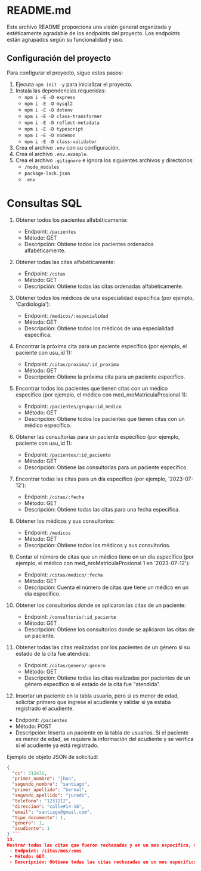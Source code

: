 # README.md

Este archivo README proporciona una visión general organizada y estéticamente agradable de los endpoints del proyecto. Los endpoints están agrupados según su funcionalidad y uso.

## Configuración del proyecto

Para configurar el proyecto, sigue estos pasos:

1. Ejecuta `npm init -y` para inicializar el proyecto.
2. Instala las dependencias requeridas:
   - `npm i -E -D express`
   - `npm i -E -D mysql2`
   - `npm i -E -D dotenv`
   - `npm i -E -D class-transformer`
   - `npm i -E -D reflect-metadata`
   - `npm i -E -D typescript`
   - `npm i -E -D nodemon`
   - `npm i -E -D class-validator`
3. Crea el archivo `.env` con su configuración.
4. Crea el archivo `.env.example`.
5. Crea el archivo `.gitignore` e ignora los siguientes archivos y directorios:
   - `/node_modules`
   - `package-lock.json`
   - `.env`

# Consultas SQL

1. Obtener todos los pacientes alfabéticamente:
   - Endpoint: `/pacientes`
   - Método: GET
   - Descripción: Obtiene todos los pacientes ordenados alfabéticamente.

2. Obtener todas las citas alfabéticamente:
   - Endpoint: `/citas`
   - Método: GET
   - Descripción: Obtiene todas las citas ordenadas alfabéticamente.

3. Obtener todos los médicos de una especialidad específica (por ejemplo, 'Cardiología'):
   - Endpoint: `/medicos/:especialidad`
   - Método: GET
   - Descripción: Obtiene todos los médicos de una especialidad específica.

4. Encontrar la próxima cita para un paciente específico (por ejemplo, el paciente con usu_id 1):
   - Endpoint: `/citas/proxima/:id_proxima`
   - Método: GET
   - Descripción: Obtiene la próxima cita para un paciente específico.

5. Encontrar todos los pacientes que tienen citas con un médico específico (por ejemplo, el médico con med_nroMatriculaProsional 1):
   - Endpoint: `/pacientes/grupo/:id_medico`
   - Método: GET
   - Descripción: Obtiene todos los pacientes que tienen citas con un médico específico.

6. Obtener las consultorías para un paciente específico (por ejemplo, paciente con usu_id 1):
   - Endpoint: `/pacientes/:id_paciente`
   - Método: GET
   - Descripción: Obtiene las consultorías para un paciente específico.

7. Encontrar todas las citas para un día específico (por ejemplo, '2023-07-12'):
   - Endpoint: `/citas/:fecha`
   - Método: GET
   - Descripción: Obtiene todas las citas para una fecha específica.

8. Obtener los médicos y sus consultorios:
   - Endpoint: `/medicos`
   - Método: GET
   - Descripción: Obtiene todos los médicos y sus consultorios.

9. Contar el número de citas que un médico tiene en un día específico (por ejemplo, el médico con med_nroMatriculaProsional 1 en '2023-07-12'):
   - Endpoint: `/citas/medico/:fecha`
   - Método: GET
   - Descripción: Cuenta el número de citas que tiene un médico en un día específico.

10. Obtener los consultorios donde se aplicaron las citas de un paciente:
    - Endpoint: `/consultorio/:id_paciente`
    - Método: GET
    - Descripción: Obtiene los consultorios donde se aplicaron las citas de un paciente.

11. Obtener todas las citas realizadas por los pacientes de un género si su estado de la cita fue atendida:
    - Endpoint: `/citas/genero/:genero`
    - Método: GET
    - Descripción: Obtiene todas las citas realizadas por pacientes de un género específico si el estado de la cita fue "atendida".

12. Insertar un paciente en la tabla usuario, pero si es menor de edad, solicitar primero que ingrese el acudiente y validar si ya estaba registrado el acudiente.
   - Endpoint: `/pacientes`
   - Método: POST
   - Descripción: Inserta un paciente en la tabla de usuarios. Si el paciente es menor de edad, se requiere la información del acudiente y se verifica si el acudiente ya está registrado.

   Ejemplo de objeto JSON de solicitud:
   ```json
   {
     "cc": 312431,
     "primer_nombre": "jhon",
     "segundo_nombre": "santiago",
     "primer_apellido": "bernal",
     "segundo_apellido": "jurado",
     "telefono": "1231212",
     "direccion": "calle#14-16",
     "email": "santiago@gmail.com",
     "tipo_documento": 1,
     "genero": 1,
     "acudiente": 1
   } ```
13. 
Mostrar todas las citas que fueron rechazadas y en un mes específico, mostrar la fecha de la cita, el nombre del usuario y el médico:
    - Endpoint: /citas/mes/:mes
    - Método: GET
    - Descripción: Obtiene todas las citas rechazadas en un mes específico. Muestra la fecha de la cita, el nombre del usuario y el médico.